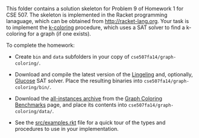 This folder contains a solution skeleton for Problem 9 of Homework
1 for CSE 507. The skeleton is implemented in the Racket programming lanaguage,
which can be obtained from http://racket-lang.org.  Your task is to implement 
 the [k-coloring](src/k-coloring.rkt) procedure, which uses a SAT solver to 
find a k-coloring for a graph (if one exists).

To complete the homework:

* Create `bin` and `data` subfolders in your copy of `cse507fa14/graph-coloring/`.

* Download and compile
the latest version of the
[Lingeling](http://fmv.jku.at/lingeling/) and, optionally,
[Glucose](http://www.labri.fr/perso/lsimon/glucose/) SAT solver.  Place the resulting 
binaries into `cse507fa14/graph-coloring/bin/`.

* Download the [all-instances archive](https://sites.google.com/site/graphcoloring/files/all-instaces.tar.gz) from the [Graph Coloring Benchmarks](https://sites.google.com/site/graphcoloring/) page, and place its contents into `cse507fa14/graph-coloring/data/`.

* See the [src/examples.rkt](src/examples.rkt) file for a quick tour of the types and procedures to use in your implementation.